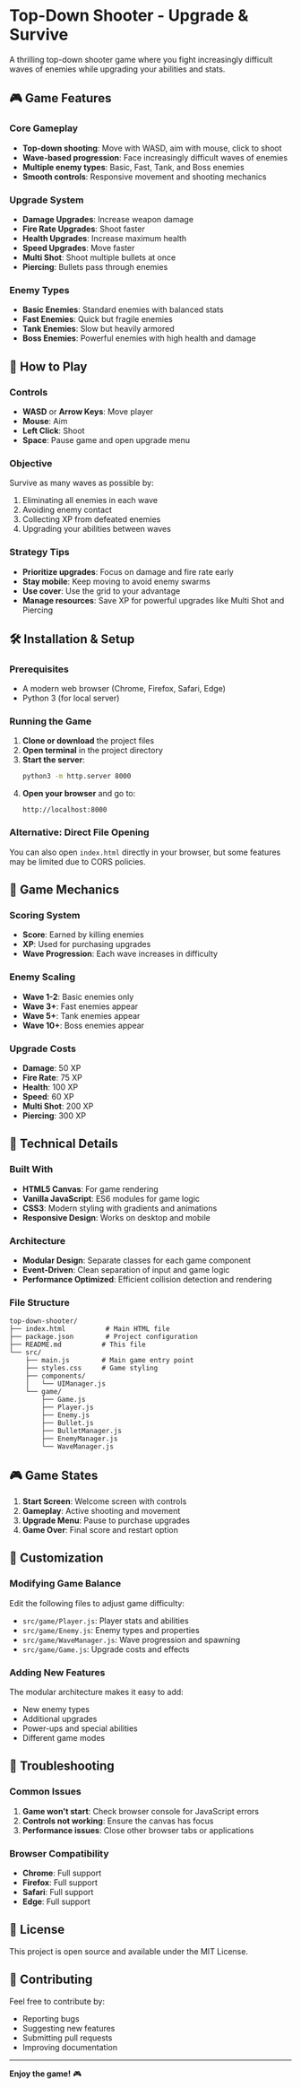 # Top-Down Shooter - Upgrade & Survive

A thrilling top-down shooter game where you fight increasingly difficult waves of enemies while upgrading your abilities and stats.

## 🎮 Game Features

### Core Gameplay
- **Top-down shooting**: Move with WASD, aim with mouse, click to shoot
- **Wave-based progression**: Face increasingly difficult waves of enemies
- **Multiple enemy types**: Basic, Fast, Tank, and Boss enemies
- **Smooth controls**: Responsive movement and shooting mechanics

### Upgrade System
- **Damage Upgrades**: Increase weapon damage
- **Fire Rate Upgrades**: Shoot faster
- **Health Upgrades**: Increase maximum health
- **Speed Upgrades**: Move faster
- **Multi Shot**: Shoot multiple bullets at once
- **Piercing**: Bullets pass through enemies

### Enemy Types
- **Basic Enemies**: Standard enemies with balanced stats
- **Fast Enemies**: Quick but fragile enemies
- **Tank Enemies**: Slow but heavily armored
- **Boss Enemies**: Powerful enemies with high health and damage

## 🚀 How to Play

### Controls
- **WASD** or **Arrow Keys**: Move player
- **Mouse**: Aim
- **Left Click**: Shoot
- **Space**: Pause game and open upgrade menu

### Objective
Survive as many waves as possible by:
1. Eliminating all enemies in each wave
2. Avoiding enemy contact
3. Collecting XP from defeated enemies
4. Upgrading your abilities between waves

### Strategy Tips
- **Prioritize upgrades**: Focus on damage and fire rate early
- **Stay mobile**: Keep moving to avoid enemy swarms
- **Use cover**: Use the grid to your advantage
- **Manage resources**: Save XP for powerful upgrades like Multi Shot and Piercing

## 🛠️ Installation & Setup

### Prerequisites
- A modern web browser (Chrome, Firefox, Safari, Edge)
- Python 3 (for local server)

### Running the Game

1. **Clone or download** the project files
2. **Open terminal** in the project directory
3. **Start the server**:
   ```bash
   python3 -m http.server 8000
   ```
4. **Open your browser** and go to:
   ```
   http://localhost:8000
   ```

### Alternative: Direct File Opening
You can also open `index.html` directly in your browser, but some features may be limited due to CORS policies.

## 🎯 Game Mechanics

### Scoring System
- **Score**: Earned by killing enemies
- **XP**: Used for purchasing upgrades
- **Wave Progression**: Each wave increases in difficulty

### Enemy Scaling
- **Wave 1-2**: Basic enemies only
- **Wave 3+**: Fast enemies appear
- **Wave 5+**: Tank enemies appear
- **Wave 10+**: Boss enemies appear

### Upgrade Costs
- **Damage**: 50 XP
- **Fire Rate**: 75 XP
- **Health**: 100 XP
- **Speed**: 60 XP
- **Multi Shot**: 200 XP
- **Piercing**: 300 XP

## 🎨 Technical Details

### Built With
- **HTML5 Canvas**: For game rendering
- **Vanilla JavaScript**: ES6 modules for game logic
- **CSS3**: Modern styling with gradients and animations
- **Responsive Design**: Works on desktop and mobile

### Architecture
- **Modular Design**: Separate classes for each game component
- **Event-Driven**: Clean separation of input and game logic
- **Performance Optimized**: Efficient collision detection and rendering

### File Structure
```
top-down-shooter/
├── index.html          # Main HTML file
├── package.json        # Project configuration
├── README.md          # This file
└── src/
    ├── main.js        # Main game entry point
    ├── styles.css     # Game styling
    ├── components/
    │   └── UIManager.js
    └── game/
        ├── Game.js
        ├── Player.js
        ├── Enemy.js
        ├── Bullet.js
        ├── BulletManager.js
        ├── EnemyManager.js
        └── WaveManager.js
```

## 🎮 Game States

1. **Start Screen**: Welcome screen with controls
2. **Gameplay**: Active shooting and movement
3. **Upgrade Menu**: Pause to purchase upgrades
4. **Game Over**: Final score and restart option

## 🔧 Customization

### Modifying Game Balance
Edit the following files to adjust game difficulty:
- `src/game/Player.js`: Player stats and abilities
- `src/game/Enemy.js`: Enemy types and properties
- `src/game/WaveManager.js`: Wave progression and spawning
- `src/game/Game.js`: Upgrade costs and effects

### Adding New Features
The modular architecture makes it easy to add:
- New enemy types
- Additional upgrades
- Power-ups and special abilities
- Different game modes

## 🐛 Troubleshooting

### Common Issues
1. **Game won't start**: Check browser console for JavaScript errors
2. **Controls not working**: Ensure the canvas has focus
3. **Performance issues**: Close other browser tabs or applications

### Browser Compatibility
- **Chrome**: Full support
- **Firefox**: Full support
- **Safari**: Full support
- **Edge**: Full support

## 📝 License

This project is open source and available under the MIT License.

## 🤝 Contributing

Feel free to contribute by:
- Reporting bugs
- Suggesting new features
- Submitting pull requests
- Improving documentation

---

**Enjoy the game!** 🎮
